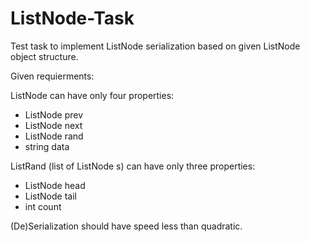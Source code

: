 # ListNode-Task
Test task to implement ListNode serialization based on given ListNode object structure. 

Given requierments:

ListNode can have only four properties: 
- ListNode prev
- ListNode next
- ListNode rand
- string data

ListRand (list of ListNode s) can have only three properties:
- ListNode head
- ListNode tail
- int count

(De)Serialization should have speed less than quadratic.
